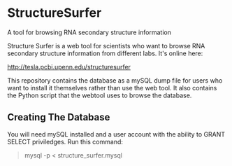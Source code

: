# StructureSurfer
A tool for browsing RNA secondary structure information

Structure Surfer is a web tool for scientists who want to browse RNA secondary structure information from different labs. It's online here:

http://tesla.pcbi.upenn.edu/structuresurfer

This repository contains the database as a mySQL dump file for users who want to install it themselves rather than use the web tool. It also contains the Python script that the webtool uses to browse the database.

## Creating The Database
You will need mySQL installed and a user account with the ability to GRANT SELECT priviledges. Run this command:
>mysql -p < structure_surfer.mysql


